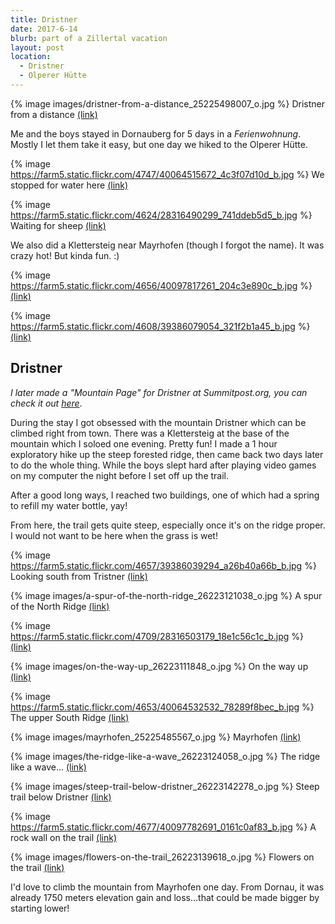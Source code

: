 ```yaml
---
title: Dristner
date: 2017-6-14
blurb: part of a Zillertal vacation
layout: post
location: 
  - Dristner
  - Olperer Hütte
---
```


{% image images/dristner-from-a-distance_25225498007_o.jpg %}
Dristner from a distance
<a href='https://www.flickr.com/photos/55338612@N00/25225498007'>(link)</a>

Me and the boys stayed in Dornauberg for 5 days in a _Ferienwohnung_.
Mostly I let them take it easy, but one day we hiked to the Olperer Hütte.

{% image https://farm5.static.flickr.com/4747/40064515672_4c3f07d10d_b.jpg %}
We stopped for water here
<a href='https://www.flickr.com/photos/55338612@N00/40064515672'>(link)</a>



{% image https://farm5.static.flickr.com/4624/28316490299_741ddeb5d5_b.jpg %}
Waiting for sheep
<a href='https://www.flickr.com/photos/55338612@N00/28316490299'>(link)</a>


We also did a Klettersteig near Mayrhofen (though I forgot the name). It was
crazy hot! But kinda fun. :)

{% image https://farm5.static.flickr.com/4656/40097817261_204c3e890c_b.jpg %}
<a href='https://www.flickr.com/photos/55338612@N00/40097817261'>(link)</a>



{% image https://farm5.static.flickr.com/4608/39386079054_321f2b1a45_b.jpg %}
<a href='https://www.flickr.com/photos/55338612@N00/39386079054'>(link)</a>

## Dristner

_I later made a "Mountain Page" for Dristner at Summitpost.org, you can
check it out [here](https://www.summitpost.org/dristner/1001336)_.

During the stay I got obsessed with the mountain Dristner which can be
climbed right from town. There was a Klettersteig at the base of the mountain which
I soloed one evening. Pretty fun! I made a 1 hour exploratory hike up the steep
forested ridge, then came back two days later to do the whole thing.
While the boys slept hard after playing video games on my computer the night before
I set off up the trail.

After a good long ways, I reached two buildings, one of which had a spring to refill
my water bottle, yay!

From here, the trail gets quite steep, especially once it's on the ridge proper.
I would not want to be here when the grass is wet!

{% image https://farm5.static.flickr.com/4657/39386039294_a26b40a66b_b.jpg %}
Looking south from Tristner
<a href='https://www.flickr.com/photos/55338612@N00/39386039294'>(link)</a>


{% image images/a-spur-of-the-north-ridge_26223121038_o.jpg %}
A spur of the North Ridge
<a href='https://www.flickr.com/photos/55338612@N00/26223121038'>(link)</a>


{% image https://farm5.static.flickr.com/4709/28316503179_18e1c56c1c_b.jpg %}
<a href='https://www.flickr.com/photos/55338612@N00/28316503179'>(link)</a>



{% image images/on-the-way-up_26223111848_o.jpg %}
On the way up
<a href='https://www.flickr.com/photos/55338612@N00/26223111848'>(link)</a>



{% image https://farm5.static.flickr.com/4653/40064532532_78289f8bec_b.jpg %}
The upper South Ridge
<a href='https://www.flickr.com/photos/55338612@N00/40064532532'>(link)</a>



{% image images/mayrhofen_25225485567_o.jpg %}
Mayrhofen
<a href='https://www.flickr.com/photos/55338612@N00/25225485567'>(link)</a>



{% image images/the-ridge-like-a-wave_26223124058_o.jpg %}
The ridge like a wave...
<a href='https://www.flickr.com/photos/55338612@N00/26223124058'>(link)</a>



{% image images/steep-trail-below-dristner_26223142278_o.jpg %}
Steep trail below Dristner
<a href='https://www.flickr.com/photos/55338612@N00/26223142278'>(link)</a>



{% image https://farm5.static.flickr.com/4677/40097782691_0161c0af83_b.jpg %}
A rock wall on the trail
<a href='https://www.flickr.com/photos/55338612@N00/40097782691'>(link)</a>



{% image images/flowers-on-the-trail_26223139618_o.jpg %}
Flowers on the trail
<a href='https://www.flickr.com/photos/55338612@N00/26223139618'>(link)</a>

I'd love to climb the mountain from Mayrhofen one day. From Dornau, it was already
1750 meters elevation gain and loss...that could be made bigger by starting lower!





